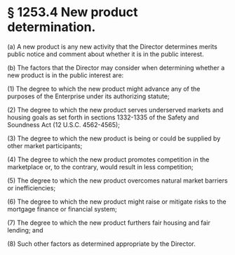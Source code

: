 # § 1253.4   New product determination.

(a) A new product is any new activity that the Director determines merits public notice and comment about whether it is in the public interest.


(b) The factors that the Director may consider when determining whether a new product is in the public interest are:


(1) The degree to which the new product might advance any of the purposes of the Enterprise under its authorizing statute;


(2) The degree to which the new product serves underserved markets and housing goals as set forth in sections 1332-1335 of the Safety and Soundness Act (12 U.S.C. 4562-4565);


(3) The degree to which the new product is being or could be supplied by other market participants;


(4) The degree to which the new product promotes competition in the marketplace or, to the contrary, would result in less competition;


(5) The degree to which the new product overcomes natural market barriers or inefficiencies;


(6) The degree to which the new product might raise or mitigate risks to the mortgage finance or financial system;


(7) The degree to which the new product furthers fair housing and fair lending; and


(8) Such other factors as determined appropriate by the Director.






